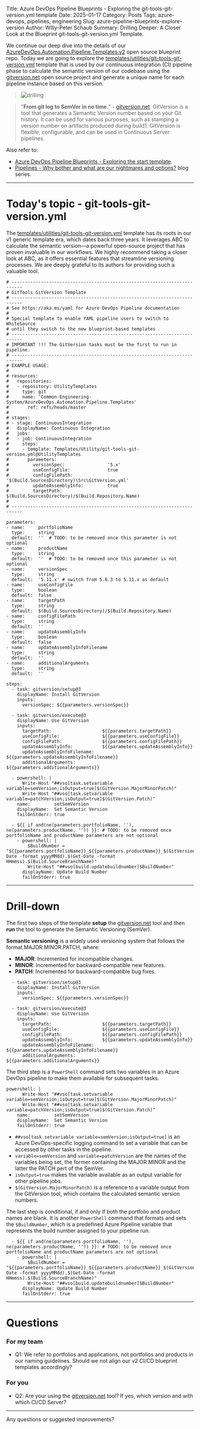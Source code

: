 Title: Azure DevOps Pipeline Blueprints - Exploring the git-tools-git-version.yml template
Date: 2025-01-17
Category: Posts
Tags: azure-devops, pipelines, engineering
Slug: azure-pipeline-blueprints-explore-version
Author: Willy-Peter Schaub
Summary: Drilling Deeper: A Closer Look at the Blueprint git-tools-git-version.yml Template.

We continue our deep dive into the details of our [AzureDevOps.Automation.Pipeline.Templates.v2](https://github.com/WorkSafeBC-Common-Engineering/AzureDevOps.Automation.Pipeline.Templates.v2) open source blueprint repo. Today we are going to explore the [templates/utilities/git-tools-git-version.yml](https://github.com/WorkSafeBC-Common-Engineering/AzureDevOps.Automation.Pipeline.Templates.v2/blob/master/templates/utilities/git-tools-git-version.yml) template that is used by our continuous integration (CI) pipeline phase to calculate the semantic version of our codebase using the [gitversion.net](https://gitversion.net) open source project and generate a unique name for each pipeline instance based on this version.

> ![drilling](../images/azure-pipeline-blueprints-explore-version-1.png)

>
> "**From git log to SemVer in no time.**" - [gitversion.net](https://gitversion.net).
> GitVersion is a tool that generates a Semantic Version number based on your Git history. It can be used for various purposes, such as stamping a version number on artifacts produced during build1. GitVersion is flexible, configurable, and can be used in Continuous Server pipelines.
>

Also refer to:

- [Azure DevOps Pipeline Blueprints - Exploring the start template](/azure-pipeline-blueprints-explore-start.html).
- [Pipelines - Why bother and what are our nightmares and options?](/why-pipelines-part1.html) blog series.

---

# Today's topic - git-tools-git-version.yml

The [templates/utilities/git-tools-git-version.yml](https://github.com/WorkSafeBC-Common-Engineering/AzureDevOps.Automation.Pipeline.Templates.v2/blob/master/templates/utilities/git-tools-git-version.yml) template has its roots in our v1 generic template era, which dates back three years. It leverages ABC to calculate the semantic version—a powerful open-source project that has proven invaluable in our workflows. We highly recommend taking a closer look at ABC, as it offers essential features that streamline versioning processes. We are deeply grateful to its authors for providing such a valuable tool.

```
# --------------------------------------------------------------------------
# GitTools GitVersion Template
# --------------------------------------------------------------------------
# See https://aka.ms/yaml for Azure DevOps Pipeline documentation
# 
# Special template to enable YAML pipeline users to switch to WhiteSource
# until they switch to the new blueprint-based templates
# --------------------------------------------------------------------------
# IMPORTANT !!! The GitVersion tasks must be the first to run in pipeline.
# --------------------------------------------------------------------------
# EXAMPLE USAGE:
# 
# resources:
#   repositories:
#   - repository: UtilityTemplates
#     type: git
#     name: 'Common-Engineering-System/AzureDevOps.Automation.Pipeline.Templates'
#       ref: refs/heads/master
#
# stages:
# - stage: ContinuousIntegration
#   displayName: Continuous Integration
#   jobs:
#   - job: ContinuousIntegration
#     steps:
#     - template: Templates/Utility/git-tools-git-version.yml@UtilityTemplates
#       parameters:
#         versionSpec:                '5.x'
#         useConfigFile:              true
#         configFilePath:             '$(Build.SourcesDirectory)\Src\GitVersion.yml'
#         updateAssemblyInfo:         true
#         targetPath:                 $(Build.SourcesDirectory)/$(Build.Repository.Name)
#
# --------------------------------------------------------------------------

parameters:
- name:     portfolioName
  type:     string
  default:  ''  # TODO: to be removed once this parameter is not optional
- name:     productName
  type:     string
  default:  ''  # TODO: to be removed once this parameter is not optional
- name:     versionSpec
  type:     string
  default:  '5.11.x' # switch from 5.6.3 to 5.11.x as default
- name:     useConfigFile
  type:     boolean
  default:  false
- name:     targetPath
  type:     string
  default:  $(Build.SourcesDirectory)/$(Build.Repository.Name)
- name:     configFilePath
  type:     string
  default:  ''
- name:     updateAssemblyInfo
  type:     boolean
  default:  false
- name:     updateAssemblyInfoFilename
  type:     string
  default:  ''
- name:     additionalArguments
  type:     string
  default:  ''
  
steps:
  - task: gitversion/setup@3 
    displayName: Install GitVersion
    inputs:
      versionSpec: ${{parameters.versionSpec}}

  - task: gitversion/execute@3
    displayName: Use GitVersion
    inputs:
      targetPath:                   ${{parameters.targetPath}}
      useConfigFile:                ${{parameters.useConfigFile}}
      configFilePath:               ${{parameters.configFilePath}}
      updateAssemblyInfo:           ${{parameters.updateAssemblyInfo}}
      updateAssemblyInfoFilename:   ${{parameters.updateAssemblyInfoFilename}}
      additionalArguments:          ${{parameters.additionalArguments}}

  - powershell: |
      Write-Host "##vso[task.setvariable variable=semVersion;isOutput=true]$(GitVersion.MajorMinorPatch)"
      Write-Host "##vso[task.setvariable variable=patchVersion;isOutput=true]$(GitVersion.Patch)"
    name:         setSemVersion
    displayName:  Set Semantic Version
    failOnStderr: true

  - ${{ if and(ne(parameters.portfolioName, ''), ne(parameters.productName, '')) }}: # TODO: to be removed once portfolioName and productName parameters are not optional
    - powershell: |
        $BuildNumber = "${{parameters.portfolioName}}_${{parameters.productName}}_$(GitVersion.MajorMinorPatch)_$(Get-Date -format yyyyMMdd).$(Get-Date -format HHmmss).$(Build.SourceBranchName)"
        Write-Host "##vso[build.updatebuildnumber]$BuildNumber"
      displayName: Update Build Number
      failOnStderr: true

```

---

# Drill-down

The first two steps of the template **setup** the [gitversion.net](https://gitversion.net) tool and then **run** the tool to generate the Semantic Versioning (SemVer). 

**Semantic versioning** is a widely used versioning system that follows the format MAJOR.MINOR.PATCH, where:

- **MAJOR**: Incremented for incompatible changes.
- **MINOR**: Incremented for backward-compatible new features.
- **PATCH**: Incremented for backward-compatible bug fixes.

```
  - task: gitversion/setup@3 
    displayName: Install GitVersion
    inputs:
      versionSpec: ${{parameters.versionSpec}}

  - task: gitversion/execute@3
    displayName: Use GitVersion
    inputs:
      targetPath:                   ${{parameters.targetPath}}
      useConfigFile:                ${{parameters.useConfigFile}}
      configFilePath:               ${{parameters.configFilePath}}
      updateAssemblyInfo:           ${{parameters.updateAssemblyInfo}}
      updateAssemblyInfoFilename:   ${{parameters.updateAssemblyInfoFilename}}
      additionalArguments:          ${{parameters.additionalArguments}}
```

The third step is a ```PowerShell``` command sets two variables in an Azure DevOps pipeline to make them available for subsequent tasks.

```
powershell: |
      Write-Host "##vso[task.setvariable variable=semVersion;isOutput=true]$(GitVersion.MajorMinorPatch)"
      Write-Host "##vso[task.setvariable variable=patchVersion;isOutput=true]$(GitVersion.Patch)"
    name:         setSemVersion
    displayName:  Set Semantic Version
    failOnStderr: true
```

- ```##vso[task.setvariable variable=semVersion;isOutput=true]``` is an Azure DevOps-specific logging command to set a variable that can be accessed by other tasks in the pipeline. 
- ```variable=semVersion``` and ```variable=patchVersion``` are the names of the variables being set, the former containing the MAJOR.MINOR and the latter the PATCH pert of the SemVer.
- ```isOutput=true``` makes the variable available as an output variable for other pipeline jobs.
- ```$(GitVersion.MajorMinorPatch)``` is a reference to a variable output from the GitVersion tool, which contains the calculated semantic version numbers.

The last step is conditional, if and only if both the portfolio and product names are blank. It is another ```PowerShell``` command that formats and sets the ```$BuildNumber```, which is a predefined Azure Pipeline variable that represents the build number assigned to your pipeline run.

```
  - ${{ if and(ne(parameters.portfolioName, ''), ne(parameters.productName, '')) }}: # TODO: to be removed once portfolioName and productName parameters are not optional
    - powershell: |
        $BuildNumber = "${{parameters.portfolioName}}_${{parameters.productName}}_$(GitVersion.MajorMinorPatch)_$(Get-Date -format yyyyMMdd).$(Get-Date -format HHmmss).$(Build.SourceBranchName)"
        Write-Host "##vso[build.updatebuildnumber]$BuildNumber"
      displayName: Update Build Number
      failOnStderr: true
```

---

# Questions

### For my team

- Q1: We refer to portfolios and applications, not portfolios and products in our naming guidelines. Should we not align our v2 CI/CD blueprint templates accordingly?

### For you

- Q2: Are your using the [gitversion.net](https://gitversion.net) tool? If yes, which version and with which CI/CD Server?

---

Any questions or suggested improvements?
